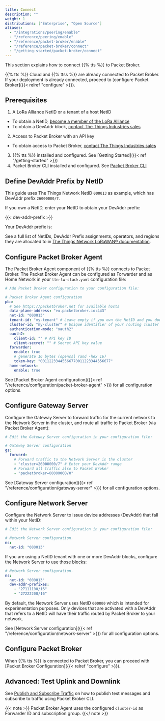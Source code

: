 ```yaml
---
title: Connect
description: ""
weight: 1
distributions: ["Enterprise", "Open Source"]
aliases:
  - "/integrations/peering/enable"
  - "/reference/peering/enable"
  - "/reference/packet-broker/enable"
  - "/reference/packet-broker/connect"
  - "/getting-started/packet-broker/connect"
---
```


This section explains how to connect {{% tts %}} to Packet Broker.

{{% tts %}} Cloud and {{% ttss %}} are already connected to Packet Broker. If your deployment is already connected, proceed to [configure Packet Broker]({{< relref "configure" >}}).

## Prerequisites

1. A LoRa Alliance NetID or a tenant of a host NetID

- To obtain a NetID, [become a member of the LoRa Alliance](https://lora-alliance.org/become-a-member)
- To obtain a DevAddr block, [contact The Things Industries sales](mailto:sales@thethingsindustries.com)

2. Access to Packet Broker with an API key

- To obtain access to Packet Broker, [contact The Things Industries sales](mailto:sales@thethingsindustries.com)

3. {{% tts %}} installed and configured. See [Getting Started]({{< ref "/getting-started" >}})
4. Packet Broker CLI installed and configured. See [Packet Broker CLI](https://github.com/packetbroker/pb)

## Define DevAddr Prefix by NetID

This guide uses The Things Network NetID `000013` as example, which has DevAddr prefix `26000000/7`.

If you own a NetID, enter your NetID to obtain your DevAddr prefix:

{{< dev-addr-prefix >}}

Your DevAddr prefix is: <code><span data-content="dev-addr-prefix"></span></code>

See a full list of NetIDs, DevAddr Prefix assignments, operators, and regions they are allocated to in [The Things Network LoRaWAN® documentation](https://www.thethingsnetwork.org/docs/lorawan/prefix-assignments/).

## Configure Packet Broker Agent

The Packet Broker Agent component of {{% tts %}} connects to Packet Broker. The Packet Broker Agent can be configured as Forwarder and as Home Network in your `ttn-lw-stack.yaml` configuration file:

```yaml
# Add Packet Broker configuration to your configuration file:

# Packet Broker Agent configuration
pba:
  # See https://packetbroker.net for available hosts
  data-plane-address: "eu.packetbroker.io:443"
  net-id: "000013"
  tenant-id: "my-tenant" # Leave empty if you own the NetID and you don't use tenants
  cluster-id: "my-cluster" # Unique identifier of your routing cluster
  authentication-mode: "oauth2"
  oauth2:
    client-id: "" # API key ID
    client-secret: "" # Secret API key value
  forwarder:
    enable: true
    # generate 16 bytes (openssl rand -hex 16)
    token-key: "00112233445566770011223344556677"
  home-network:
    enable: true
```

See [Packet Broker Agent configuration]({{< ref "/reference/configuration/packet-broker-agent" >}}) for all configuration options.

## Configure Gateway Server

Configure the Gateway Server to forward traffic for the current network to the Network Server in the cluster, and route all traffic to Packet Broker (via Packet Broker Agent):

```yaml
# Edit the Gateway Server configuration in your configuration file:

# Gateway Server configuration
gs:
  forward:
    # Forward traffic to the Network Server in the cluster
    - "cluster=26000000/7" # Enter your DevAddr range
    # Forward all traffic also to Packet Broker
    - "packetbroker=00000000/0"
```

See [Gateway Server configuration]({{< ref "/reference/configuration/gateway-server" >}}) for all configuration options.

## Configure Network Server

Configure the Network Server to issue device addresses (DevAddr) that fall within your NetID:

```yaml
# Edit the Network Server configuration in your configuration file:

# Network Server configuration.
ns:
  net-id: "000013"
```

If you are using a NetID tenant with one or more DevAddr blocks, configure the Network Server to use those blocks:

```yaml
# Network Server configuration.
ns:
  net-id: "000013"
  dev-addr-prefixes:
    - "27111100/16"
    - "27222200/16"
```

By default, the Network Server uses NetID `000000` which is intended for experimentation purposes. Only devices that are activated with a DevAddr that refers to a NetID will have their traffic routed by Packet Broker to your network.

See [Network Server configuration]({{< ref "/reference/configuration/network-server" >}}) for all configuration options.

## Configure Packet Broker

When {{% tts %}} is connected to Packet Broker, you can proceed with [Packet Broker Configuration]({{< relref "configure" >}}).

## Advanced: Test Uplink and Downlink

See [Publish and Subscribe Traffic](https://github.com/packetbroker/pb#publish-and-subscribe-traffic) on how to publish test messages and subscribe to traffic using Packet Broker CLI.

{{< note >}} Packet Broker Agent uses the configured `cluster-id` as Forwarder ID and subscription group. {{</ note >}}
